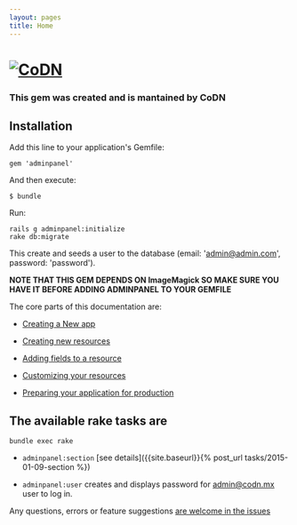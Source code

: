 ```yaml
---
layout: pages
title: Home
---
```

# [![CoDN](http://cl.ly/bYYU/codn.svg)](http://www.codn.mx "CoDN")

### This gem was created and is mantained by CoDN

## Installation

Add this line to your application's Gemfile:

    gem 'adminpanel'

And then execute:

    $ bundle

Run:

    rails g adminpanel:initialize
    rake db:migrate
This create and seeds a user to the database (email: 'admin@admin.com', password: 'password').

**NOTE THAT THIS GEM DEPENDS ON ImageMagick SO MAKE SURE YOU HAVE IT BEFORE ADDING ADMINPANEL TO YOUR GEMFILE**

The core parts of this documentation are:

* [Creating a New app](http://blog.codn.mx/adminpanel/generator/initialize-generator.html)

* [Creating new resources](http://blog.codn.mx/adminpanel/generator/resource.html)

* [Adding fields to a resource](http://blog.codn.mx/adminpanel/generator/migration.html)

* [Customizing your resources](https://github.com/codn/adminpanel/wiki/Adminpanel::Base-methods)

* [Preparing your application for production](http://blog.codn.mx/adminpanel/generator/dump.html)


## The available rake tasks are

`bundle exec rake`

* `adminpanel:section` [see details]({{site.baseurl}}{% post_url tasks/2015-01-09-section %})

* `adminpanel:user` creates and displays password for admin@codn.mx user to log in.

Any questions, errors or feature suggestions [are welcome in the issues](https://github.com/codn/adminpanel/issues/new)
